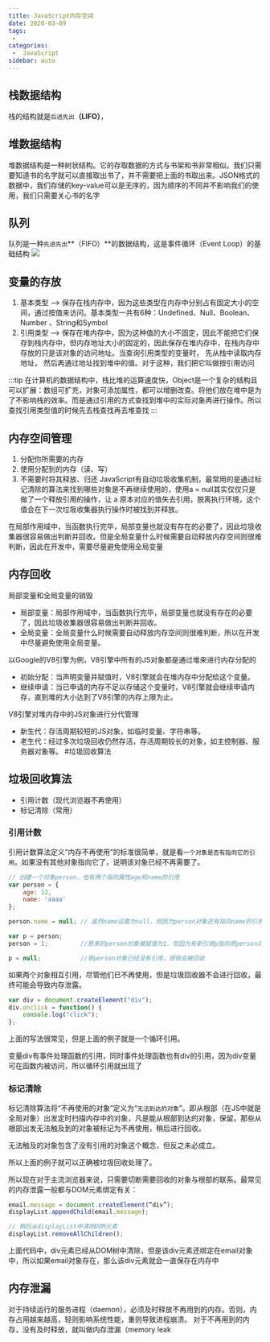 ```yaml
---
title: JavaScript内存空间
date: 2020-03-09
tags:
 - 
categories:
 -  JavaScript
sidebar: auto
---
```


## 栈数据结构
栈的结构就是`后进先出`**（LIFO）**，

## 堆数据结构
堆数据结构是一种树状结构。它的存取数据的方式与书架和书非常相似。我们只需要知道书的名字就可以直接取出书了，并不需要把上面的书取出来。JSON格式的数据中，我们存储的key-value可以是无序的，因为顺序的不同并不影响我们的使用，我们只需要关心书的名字


## 队列
队列是一种`先进先出`**（FIFO）**的数据结构，这是事件循环（Event Loop）的基础结构
![](https://resource.limeili.top/image/202003231514.jpg)

## 变量的存放
1. 基本类型 --> 保存在栈内存中，因为这些类型在内存中分别占有固定大小的空间，通过按值来访问。基本类型一共有6种：Undefined、Null、Boolean、Number 、String和Symbol
2. 引用类型 --> 保存在堆内存中，因为这种值的大小不固定，因此不能把它们保存到栈内存中，但内存地址大小的固定的，因此保存在堆内存中，在栈内存中存放的只是该对象的访问地址。当查询引用类型的变量时， 先从栈中读取内存地址， 然后再通过地址找到堆中的值。对于这种，我们把它叫做按引用访问

:::tip
在计算机的数据结构中，栈比堆的运算速度快，Object是一个复杂的结构且可以扩展：数组可扩充，对象可添加属性，都可以增删改查。将他们放在堆中是为了不影响栈的效率。而是通过引用的方式查找到堆中的实际对象再进行操作。所以查找引用类型值的时候先去栈查找再去堆查找
:::


## 内存空间管理
1. 分配你所需要的内存
2. 使用分配到的内存（读、写）
3. 不需要时将其释放、归还
JavaScript有自动垃圾收集机制，最常用的是通过标记清除的算法来找到哪些对象是不再继续使用的，使用a = null其实仅仅只是做了一个释放引用的操作，让 a 原本对应的值失去引用，脱离执行环境，这个值会在下一次垃圾收集器执行操作时被找到并释放。

在局部作用域中，当函数执行完毕，局部变量也就没有存在的必要了，因此垃圾收集器很容易做出判断并回收。但是全局变量什么时候需要自动释放内存空间则很难判断，因此在开发中，需要尽量避免使用全局变量

## 内存回收
局部变量和全局变量的销毁
* 局部变量：局部作用域中，当函数执行完毕，局部变量也就没有存在的必要了，因此垃圾收集器很容易做出判断并回收。
* 全局变量：全局变量什么时候需要自动释放内存空间则很难判断，所以在开发中尽量避免使用全局变量。

以Google的V8引擎为例，V8引擎中所有的JS对象都是通过堆来进行内存分配的
* 初始分配：当声明变量并赋值时，V8引擎就会在堆内存中分配给这个变量。
* 继续申请：当已申请的内存不足以存储这个变量时，V8引擎就会继续申请内存，直到堆的大小达到了V8引擎的内存上限为止。

V8引擎对堆内存中的JS对象进行分代管理
* 新生代：存活周期较短的JS对象，如临时变量、字符串等。
* 老生代：经过多次垃圾回收仍然存活，存活周期较长的对象，如主控制器、服务器对象等。
#垃圾回收算法

## 垃圾回收算法
* 引用计数（现代浏览器不再使用）
* 标记清除（常用）

### 引用计数
引用计数算法定义“内存不再使用”的标准很简单，就是看`一个对象是否有指向它的引用`。如果没有其他对象指向它了，说明该对象已经不再需要了。
```js
// 创建一个对象person，他有两个指向属性age和name的引用
var person = {
    age: 12,
    name: 'aaaa'
};

person.name = null; // 虽然name设置为null，但因为person对象还有指向name的引用，因此name不会回收

var p = person; 
person = 1;         //原来的person对象被赋值为1，但因为有新引用p指向原person对象，因此它不会被回收

p = null;           //原person对象已经没有引用，很快会被回收
```
如果两个对象相互引用，尽管他们已不再使用，但是垃圾回收器不会进行回收，最终可能会导致内存泄露。
```js
var div = document.createElement("div");
div.onclick = function() {
    console.log("click");
};

```
上面的写法很常见，但是上面的例子就是一个循环引用。

变量div有事件处理函数的引用，同时事件处理函数也有div的引用，因为div变量可在函数内被访问，所以循环引用就出现了

### 标记清除
标记清除算法将“不再使用的对象”定义为“`无法到达的对象`”。即从根部（在JS中就是全局对象）出发定时扫描内存中的对象，凡是能从根部到达的对象，保留。那些从根部出发无法触及到的对象被标记为不再使用，稍后进行回收。

无法触及的对象包含了没有引用的对象这个概念，但反之未必成立。

所以上面的例子就可以正确被垃圾回收处理了。

所以现在对于主流浏览器来说，只需要切断需要回收的对象与根部的联系。最常见的内存泄露一般都与DOM元素绑定有关：
```js
email.message = document.createElement(“div”);
displayList.appendChild(email.message);

// 稍后从displayList中清除DOM元素
displayList.removeAllChildren();
```
上面代码中，div元素已经从DOM树中清除，但是该div元素还绑定在email对象中，所以如果email对象存在，那么该div元素就会一直保存在内存中

## 内存泄漏
对于持续运行的服务进程（daemon），必须及时释放不再用到的内存。否则，内存占用越来越高，轻则影响系统性能，重则导致进程崩溃。 对于不再用到的内存，没有及时释放，就叫做内存泄漏（memory leak

